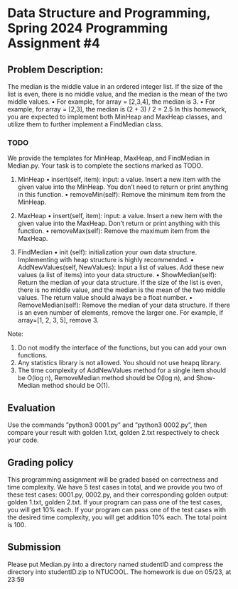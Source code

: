 # Data Structure and Programming, Spring 2024 Programming Assignment #4
## Problem Description:
The median is the middle value in an ordered integer list. If the size of the list is even, there is no middle value, and the median is the mean of the two middle values.
• For example, for array = [2,3,4], the median is 3.
• For example, for array = [2,3], the median is (2 + 3) / 2 = 2.5
In this homework, you are expected to implement both MinHeap and MaxHeap classes, and utilize them to further implement a FindMedian class.
### TODO
We provide the templates for MinHeap, MaxHeap, and FindMedian in Median.py. Your task is to complete the sections marked as TODO.
1. MinHeap
• insert(self, item): input: a value. Insert a new item with the given value into the MinHeap. You don’t need to return or print anything in this function.
• removeMin(self): Remove the minimum item from the MinHeap.

2. MaxHeap
• insert(self, item): input: a value. Insert a new item with the given value into the MaxHeap. Don’t return or print anything with this function.
• removeMax(self): Remove the maximum item from the MaxHeap.

3. FindMedian
• init (self): initialization your own data structure. Implementing with heap structure is highly recommended.
• AddNewValues(self, NewValues): Input a list of values. Add these new values (a list of items) into your data structure.
• ShowMedian(self): Return the median of your data structure. If the size of the list is even, there is no middle value, and the median is the mean of the two middle values. The return value should always be a float number.
• RemoveMedian(self): Remove the median of your data structure. If there is an even number of elements, remove the larger one. For example, if array=[1, 2, 3, 5], remove 3.

Note:
1. Do not modify the interface of the functions, but you can add your own functions.
2. Any statistics library is not allowed. You should not use heapq library.
3. The time complexity of AddNewValues method for a single item should be O(log n), RemoveMedian method should be O(log n), and Show- Median method should be O(1).

## Evaluation
Use the commands ”python3 0001.py” and ”python3 0002.py”, then compare your result with golden 1.txt, golden 2.txt respectively to check your code.
## Grading policy
This programming assignment will be graded based on correctness and time complexity. We have 5 test cases in total, and we provide you two of these test cases: 0001.py, 0002.py, and their corresponding golden output: golden 1.txt, golden 2.txt. If your program can pass one of the test cases, you will get 10% each. If your program can pass one of the test cases with the desired time complexity, you will get addition 10% each. The total point is 100.
## Submission
Please put Median.py into a directory named studentID and compress the directory into studentID.zip to NTUCOOL. The homework is due on 05/23, at 23:59
